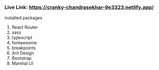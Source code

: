 ### Live Link: https://cranky-chandrasekhar-9e3323.netlify.app/

installed packages

<ol>
<li>React Router</li>
<li>sass</li>
<li>typescript</li>
<li>fontawsome</li>
<li>breakpoints</li>
<li>Ant Design</li>
<li>Bootstrap</li>
<li>Marelial UI</li>
</ol>

